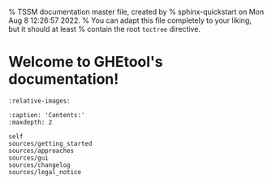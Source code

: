 % TSSM documentation master file, created by
% sphinx-quickstart on Mon Aug  8 12:26:57 2022.
% You can adapt this file completely to your liking, but it should at least
% contain the root `toctree` directive.

# Welcome to GHEtool's documentation!

```{include} ../README.md
:relative-images:
```

```{toctree}
:caption: 'Contents:'
:maxdepth: 2

self
sources/getting_started
sources/approaches
sources/gui
sources/changelog
sources/legal_notice
```


